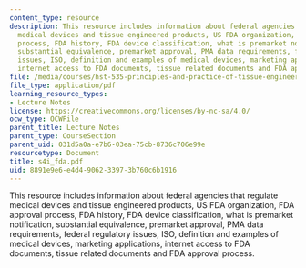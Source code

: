 ```yaml
---
content_type: resource
description: This resource includes information about federal agencies that regulate
  medical devices and tissue engineered products, US FDA organization, FDA approval
  process, FDA history, FDA device classification, what is premarket notification,
  substantial equivalence, premarket approval, PMA data requirements, federal regulatory
  issues, ISO, definition and examples of medical devices, marketing applications,
  internet access to FDA documents, tissue related documents and FDA approval process.
file: /media/courses/hst-535-principles-and-practice-of-tissue-engineering-fall-2004/8891e9e6e4d4906233973b760c6b1916_s4i_fda.pdf
file_type: application/pdf
learning_resource_types:
- Lecture Notes
license: https://creativecommons.org/licenses/by-nc-sa/4.0/
ocw_type: OCWFile
parent_title: Lecture Notes
parent_type: CourseSection
parent_uid: 031d5a0a-e7b6-03ea-75cb-8736c706e99e
resourcetype: Document
title: s4i_fda.pdf
uid: 8891e9e6-e4d4-9062-3397-3b760c6b1916
---
```

This resource includes information about federal agencies that regulate medical devices and tissue engineered products, US FDA organization, FDA approval process, FDA history, FDA device classification, what is premarket notification, substantial equivalence, premarket approval, PMA data requirements, federal regulatory issues, ISO, definition and examples of medical devices, marketing applications, internet access to FDA documents, tissue related documents and FDA approval process.